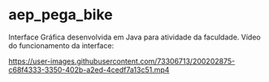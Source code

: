 # aep_pega_bike
Interface Gráfica desenvolvida em Java para atividade da faculdade.
Vídeo do funcionamento da interface:

https://user-images.githubusercontent.com/73306713/200202875-c68f4333-3350-402b-a2ed-4cedf7a13c51.mp4

